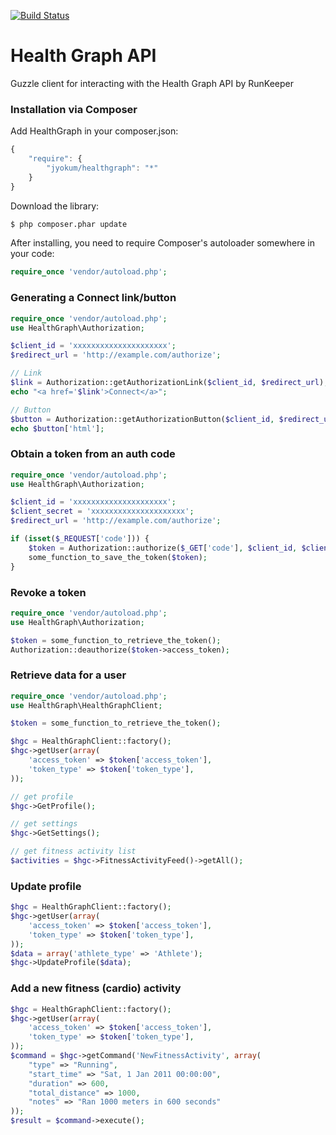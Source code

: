 [![Build Status](https://travis-ci.org/jyokum/healthgraph.png?branch=master)](https://travis-ci.org/jyokum/healthgraph)
# Health Graph API

Guzzle client for interacting with the Health Graph API by RunKeeper

### Installation via Composer

Add HealthGraph in your composer.json:

```js
{
    "require": {
        "jyokum/healthgraph": "*"
    }
}
```

Download the library:

``` bash
$ php composer.phar update
```

After installing, you need to require Composer's autoloader somewhere in your code:

```php
require_once 'vendor/autoload.php';
```

### Generating a Connect link/button

```php
require_once 'vendor/autoload.php';
use HealthGraph\Authorization;

$client_id = 'xxxxxxxxxxxxxxxxxxxxx';
$redirect_url = 'http://example.com/authorize';

// Link
$link = Authorization::getAuthorizationLink($client_id, $redirect_url);
echo "<a href='$link'>Connect</a>";

// Button
$button = Authorization::getAuthorizationButton($client_id, $redirect_url);
echo $button['html'];
```

### Obtain a token from an auth code

```php
require_once 'vendor/autoload.php';
use HealthGraph\Authorization;

$client_id = 'xxxxxxxxxxxxxxxxxxxxx';
$client_secret = 'xxxxxxxxxxxxxxxxxxxxx';
$redirect_url = 'http://example.com/authorize';

if (isset($_REQUEST['code'])) {
    $token = Authorization::authorize($_GET['code'], $client_id, $client_secret, $redirect_url);
    some_function_to_save_the_token($token);
}
```

### Revoke a token

```php
require_once 'vendor/autoload.php';
use HealthGraph\Authorization;

$token = some_function_to_retrieve_the_token();
Authorization::deauthorize($token->access_token);
```

### Retrieve data for a user

```php
require_once 'vendor/autoload.php';
use HealthGraph\HealthGraphClient;

$token = some_function_to_retrieve_the_token();

$hgc = HealthGraphClient::factory();
$hgc->getUser(array(
    'access_token' => $token['access_token'],
    'token_type' => $token['token_type'],
));

// get profile
$hgc->GetProfile();

// get settings
$hgc->GetSettings();

// get fitness activity list
$activities = $hgc->FitnessActivityFeed()->getAll();
```

### Update profile

```php
$hgc = HealthGraphClient::factory();
$hgc->getUser(array(
    'access_token' => $token['access_token'],
    'token_type' => $token['token_type'],
));
$data = array('athlete_type' => 'Athlete');
$hgc->UpdateProfile($data);
```

### Add a new fitness (cardio) activity

```php
$hgc = HealthGraphClient::factory();
$hgc->getUser(array(
    'access_token' => $token['access_token'],
    'token_type' => $token['token_type'],
));
$command = $hgc->getCommand('NewFitnessActivity', array(
    "type" => "Running",
    "start_time" => "Sat, 1 Jan 2011 00:00:00",
    "duration" => 600,
    "total_distance" => 1000,
    "notes" => "Ran 1000 meters in 600 seconds"
));
$result = $command->execute();
```